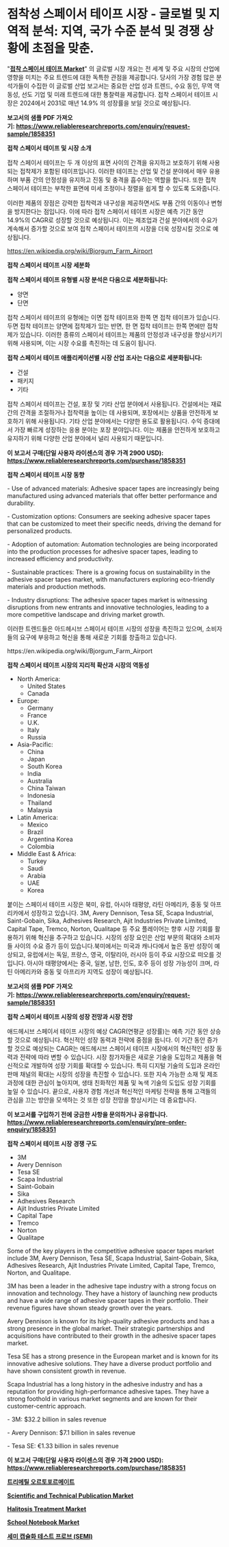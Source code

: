 <p><h1>점착성 스페이서 테이프 시장 - 글로벌 및 지역적 분석: 지역, 국가 수준 분석 및 경쟁 상황에 초점을 맞춘.</h1></p><p>"<strong><a href="https://www.reliableresearchreports.com/adhesive-spacer-tapes-r1858351">접착 스페이서 테이프 Market</a></strong>" 의 글로벌 시장 개요는 전 세계 및 주요 시장의 산업에 영향을 미치는 주요 트렌드에 대한 독특한 관점을 제공합니다. 당사의 가장 경험 많은 분석가들이 수집한 이 글로벌 산업 보고서는 중요한 산업 성과 트렌드, 수요 동인, 무역 역동성, 선도 기업 및 미래 트렌드에 대한 통찰력을 제공합니다. 접착 스페이서 테이프 시장은 2024에서 2031로 매년 14.9% 의 성장률을 보일 것으로 예상됩니다.</p>
<p><strong>보고서의 샘플 PDF 가져오기:&nbsp;<a href="https://www.reliableresearchreports.com/enquiry/request-sample/1858351">https://www.reliableresearchreports.com/enquiry/request-sample/1858351</a></strong></p>
<p><strong>접착 스페이서 테이프 및 시장 소개</strong></p>
<p><p>접착 스페이서 테이프는 두 개 이상의 표면 사이의 간격을 유지하고 보호하기 위해 사용되는 접착제가 포함된 테이프입니다. 이러한 테이프는 산업 및 건설 분야에서 매우 유용하며 부품 간의 안정성을 유지하고 진동 및 충격을 흡수하는 역할을 합니다. 또한 접착 스페이서 테이프는 부착한 표면에 미세 조정이나 정렬을 쉽게 할 수 있도록 도와줍니다.</p><p>이러한 제품의 장점은 강력한 접착력과 내구성을 제공하면서도 부품 간의 이동이나 변형을 방지한다는 점입니다. 이에 따라 접착 스페이서 테이프 시장은 예측 기간 동안 14.9%의 CAGR로 성장할 것으로 예상됩니다. 이는 제조업과 건설 분야에서의 수요가 계속해서 증가할 것으로 보여 접착 스페이서 테이프의 시장을 더욱 성장시킬 것으로 예상됩니다.</p></p>
<p><a href="https://en.wikipedia.org/wiki/Bjorgum_Farm_Airport">https://en.wikipedia.org/wiki/Bjorgum_Farm_Airport</a></p>
<p><strong>접착 스페이서 테이프 시장 세분화</strong></p>
<p><strong>접착 스페이서 테이프 유형별 시장 분석은 다음으로 세분화됩니다:</strong></p>
<p><ul><li>양면</li><li>단면</li></ul></p>
<p><p>접착 스페이서 테이프의 유형에는 이면 접착 테이프와 한쪽 면 접착 테이프가 있습니다. 두면 접착 테이프는 양면에 접착제가 있는 반면, 한 면 접착 테이프는 한쪽 면에만 접착제가 있습니다. 이러한 종류의 스페이서 테이프는 제품의 안정성과 내구성을 향상시키기 위해 사용되며, 이는 시장 수요를 촉진하는 데 도움이 됩니다.</p></p>
<p><strong>접착 스페이서 테이프 애플리케이션별 시장 산업 조사는 다음으로 세분화됩니다:</strong></p>
<p><ul><li>건설</li><li>패키지</li><li>기타</li></ul></p>
<p><p>접착 스페이서 테이프는 건설, 포장 및 기타 산업 분야에서 사용됩니다. 건설에서는 재료 간의 간격을 조절하거나 접착력을 높이는 데 사용되며, 포장에서는 상품을 안전하게 보호하기 위해 사용됩니다. 기타 산업 분야에서는 다양한 용도로 활용됩니다. 수익 증대에서 가장 빠르게 성장하는 응용 분야는 포장 분야입니다. 이는 제품을 안전하게 보호하고 유지하기 위해 다양한 산업 분야에서 널리 사용되기 때문입니다.</p></p>
<p><strong>이 보고서 구매(단일 사용자 라이센스의 경우 가격 2900 USD): <a href="https://www.reliableresearchreports.com/purchase/1858351">https://www.reliableresearchreports.com/purchase/1858351</a></strong></p>
<p><strong>접착 스페이서 테이프 시장 동향</strong></p>
<p><p>- Use of advanced materials: Adhesive spacer tapes are increasingly being manufactured using advanced materials that offer better performance and durability.</p><p>- Customization options: Consumers are seeking adhesive spacer tapes that can be customized to meet their specific needs, driving the demand for personalized products.</p><p>- Adoption of automation: Automation technologies are being incorporated into the production processes for adhesive spacer tapes, leading to increased efficiency and productivity.</p><p>- Sustainable practices: There is a growing focus on sustainability in the adhesive spacer tapes market, with manufacturers exploring eco-friendly materials and production methods.</p><p>- Industry disruptions: The adhesive spacer tapes market is witnessing disruptions from new entrants and innovative technologies, leading to a more competitive landscape and driving market growth.</p><p>이러한 트렌드들은 아드헤시브 스페이서 테이프 시장의 성장을 촉진하고 있으며, 소비자들의 요구에 부응하고 혁신을 통해 새로운 기회를 창출하고 있습니다.</p></p>
<p>https://en.wikipedia.org/wiki/Bjorgum_Farm_Airport</p>
<p><strong>접착 스페이서 테이프 시장의 지리적 확산과 시장의 역동성</strong></p>
<p><ul>
    <li>
        North America:
        <ul>
            <li>United States</li>
            <li>Canada</li>
        </ul>
    </li>
    <li>
        Europe:
        <ul>
            <li>Germany</li>
            <li>France</li>
            <li>U.K.</li>
            <li>Italy</li>
            <li>Russia</li>
        </ul>
    </li>
    <li>
        Asia-Pacific:
        <ul>
            <li>China</li>
            <li>Japan</li>
            <li>South Korea</li>
            <li>India</li>
            <li>Australia</li>
            <li>China Taiwan</li>
            <li>Indonesia</li>
            <li>Thailand</li>
            <li>Malaysia</li>
        </ul>
    </li>
    <li>
        Latin America:
        <ul>
            <li>Mexico</li>
            <li>Brazil</li>
            <li>Argentina Korea</li>
            <li>Colombia</li>
        </ul>
    </li>
    <li>
        Middle East & Africa:
        <ul>
            <li>Turkey</li>
            <li>Saudi</li>
            <li>Arabia</li>
            <li>UAE</li>
            <li>Korea</li>
        </ul>
    </li>
    </ul></p>
<p><p>붙이는 스페이서 테이프 시장은 북미, 유럽, 아시아 태평양, 라틴 아메리카, 중동 및 아프리카에서 성장하고 있습니다. 3M, Avery Dennison, Tesa SE, Scapa Industrial, Saint-Gobain, Sika, Adhesives Research, Ajit Industries Private Limited, Capital Tape, Tremco, Norton, Qualitape 등 주요 플레이어는 향후 시장 기회를 활용하기 위해 혁신을 추구하고 있습니다. 시장의 성장 요인은 산업 부문의 확대와 소비자들 사이의 수요 증가 등이 있습니다.북미에서는 미국과 캐나다에서 높은 동반 성장이 예상되고, 유럽에서는 독일, 프랑스, 영국, 이탈리아, 러시아 등이 주요 시장으로 떠오를 것입니다. 아시아 태평양에서는 중국, 일본, 남한, 인도, 호주 등이 성장 가능성이 크며, 라틴 아메리카와 중동 및 아프리카 지역도 성장이 예상됩니다.</p></p>
<p><strong>보고서의 샘플 PDF 가져오기:&nbsp;<a href="https://www.reliableresearchreports.com/enquiry/request-sample/1858351">https://www.reliableresearchreports.com/enquiry/request-sample/1858351</a></strong></p>
<p><strong>접착 스페이서 테이프 시장의 성장 전망과 시장 전망</strong></p>
<p><p>애드헤시브 스페이서 테이프 시장의 예상 CAGR(연평균 성장률)는 예측 기간 동안 상승할 것으로 예상됩니다. 혁신적인 성장 동력과 전략에 중점을 둡니다. 이 기간 동안 증가할 것으로 예상되는 CAGR는 애드헤시브 스페이서 테이프 시장에서의 혁신적인 성장 동력과 전략에 따라 변할 수 있습니다. 시장 참가자들은 새로운 기술을 도입하고 제품을 혁신적으로 개발하여 성장 기회를 확대할 수 있습니다. 특히 디지털 기술의 도입과 온라인 판매 채널의 확대는 시장의 성장을 촉진할 수 있습니다. 또한 지속 가능한 소재 및 제조 과정에 대한 관심이 높아지며, 생태 친화적인 제품 및 녹색 기술의 도입도 성장 기회를 높일 수 있습니다. 끝으로, 사용자 경험 개선과 혁신적인 마케팅 전략을 통해 고객들의 관심을 끄는 방안을 모색하는 것 또한 성장 전망을 향상시키는 데 중요합니다.</p></p>
<p><strong>이 보고서를 구입하기 전에 궁금한 사항을 문의하거나 공유합니다. <a href="https://www.reliableresearchreports.com/enquiry/pre-order-enquiry/1858351">https://www.reliableresearchreports.com/enquiry/pre-order-enquiry/1858351</a></strong></p>
<p><strong>접착 스페이서 테이프 시장 경쟁 구도</strong></p>
<p><ul><li>3M</li><li>Avery Dennison</li><li>Tesa SE</li><li>Scapa Industrial</li><li>Saint-Gobain</li><li>Sika</li><li>Adhesives Research</li><li>Ajit Industries Private Limited</li><li>Capital Tape</li><li>Tremco</li><li>Norton</li><li>Qualitape</li></ul></p>
<p><p>Some of the key players in the competitive adhesive spacer tapes market include 3M, Avery Dennison, Tesa SE, Scapa Industrial, Saint-Gobain, Sika, Adhesives Research, Ajit Industries Private Limited, Capital Tape, Tremco, Norton, and Qualitape.</p><p>3M has been a leader in the adhesive tape industry with a strong focus on innovation and technology. They have a history of launching new products and have a wide range of adhesive spacer tapes in their portfolio. Their revenue figures have shown steady growth over the years.</p><p>Avery Dennison is known for its high-quality adhesive products and has a strong presence in the global market. Their strategic partnerships and acquisitions have contributed to their growth in the adhesive spacer tapes market.</p><p>Tesa SE has a strong presence in the European market and is known for its innovative adhesive solutions. They have a diverse product portfolio and have shown consistent growth in revenue.</p><p>Scapa Industrial has a long history in the adhesive industry and has a reputation for providing high-performance adhesive tapes. They have a strong foothold in various market segments and are known for their customer-centric approach.</p><p>- 3M: $32.2 billion in sales revenue</p><p>- Avery Dennison: $7.1 billion in sales revenue</p><p>- Tesa SE: €1.33 billion in sales revenue</p></p>
<p><strong>이 보고서 구매(단일 사용자 라이센스의 경우 가격 2900 USD): <a href="https://www.reliableresearchreports.com/purchase/1858351">https://www.reliableresearchreports.com/purchase/1858351</a></strong></p>
<p><strong><p><a href="https://medium.com/@joshuapierce88/%ED%8A%B8%EB%A6%AC%EB%A9%94%ED%8B%B8-%EC%98%AC%ED%86%A0%ED%8F%AC%EB%A5%B4%EB%A9%94%EC%9D%B4%ED%8A%B8-%EC%8B%9C%EC%9E%A5-%EC%A1%B0%EC%82%AC-%EB%B3%B4%EA%B3%A0%EC%84%9C-2031%EB%85%84%EA%B9%8C%EC%A7%80-%ED%8A%B8%EB%A6%AC%EB%A9%94%ED%8B%B8-%EC%98%AC%ED%86%A0%ED%8F%AC%EB%A5%B4%EB%A9%94%EC%9D%B4%ED%8A%B8-%EC%8B%9C%EC%9E%A5%EC%9D%98-%EC%8B%9C%EC%9E%A5-%EA%B7%9C%EB%AA%A8-%EB%B0%8F-%EC%88%98%EC%9D%B5-%EB%B6%84%EC%84%9D-%ED%83%90%EC%83%89-%EB%B0%8F-5-cagr%EC%9D%84-%EB%8B%A4%EB%A3%AC-145%ED%8E%98%EC%9D%B4%EC%A7%80-%EB%B3%B4%EA%B3%A0%EC%84%9C-9c7fea6872d9">트리메틸 오르토포르메이트</a></p><p><a href="https://github.com/gdfhhhj/Market-Research-Report-List-6/blob/main/scientific-and-technical-publication-market.md">Scientific and Technical Publication Market</a></p><p><a href="https://medium.com/@samantha.welch56767/halitosis-treatment-market-market-segmentation-geographical-regions-and-market-forcast-till-2031-a342504847b6">Halitosis Treatment Market</a></p><p><a href="https://github.com/RichRobinson5/Market-Research-Report-List-6/blob/main/school-notebook-market.md">School Notebook Market</a></p><p><a href="https://github.com/sougarounis/Market-Research-Report-List-6/blob/main/2086066108218.md">세미 캡슐화 테스트 프로브 (SEMI)</a></p></strong></p>
<p></p>